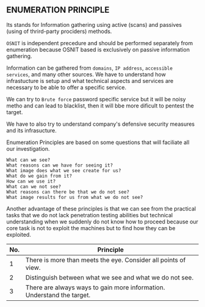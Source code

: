 ## ENUMERATION PRINCIPLE

Its stands for Information gathering using active (scans) and passives (using of thrird-party prociders) methods.

`OSNIT` is independent precedure and should be performed separately from enumeration because OSNIT based is exclusively on passive information gathering.

Information can be gathered from `domains`, `IP address`, `accessible services`, and many other sources.
We have to understand how infrastucture is setup and what technical aspects and services are necessary to be able to offer a specific service.

We can try to `Brute force` password specific service but it will be noisy metho and can lead to blacklist, then it will bbe more dificult to pentest the target.

We have to also try to understand company's defensive security measures and its infrasucture.

Enumeration Principles are based on some questions that will faciliate all our investigation.

```
What can we see?
What reasons can we have for seeing it?
What image does what we see create for us?
What do we gain from it?
How can we use it?
What can we not see?
What reasons can there be that we do not see?
What image results for us from what we do not see?
```

 Another advantage of these principles is that we can see from the practical tasks that we do not lack penetration testing abilities but technical understanding when we suddenly do not know how to proceed because our core task is not to exploit the machines but to find how they can be exploited.

 | No. | Principle                                                  |
|-----|------------------------------------------------------------|
| 1   | There is more than meets the eye. Consider all points of view. |
| 2   | Distinguish between what we see and what we do not see.    |
| 3   | There are always ways to gain more information. Understand the target. |
